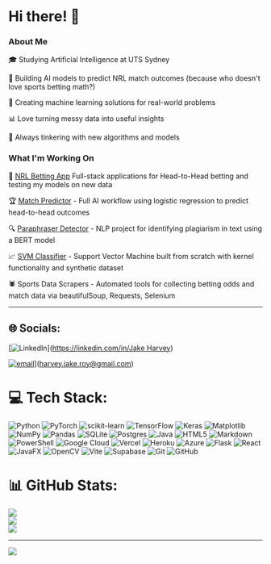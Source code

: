 # Hi there! 👋
### About Me

🎓 Studying Artificial Intelligence at UTS Sydney

🏉 Building AI models to predict NRL match outcomes (because who doesn't love sports betting math?)

🤖 Creating machine learning solutions for real-world problems

📊 Love turning messy data into useful insights

🧠 Always tinkering with new algorithms and models

### What I'm Working On

🎯 [NRL Betting App](https://nrltipping.vercel.app/) Full-stack applications for Head-to-Head betting and testing my models on new data

🏆 [Match Predictor](https://github.com/JakeHarveyy/LogisticsRegression-NRLPredictor) - Full AI workflow using logistic regression to predict head-to-head outcomes

🔍 [Paraphraser Detector](https://github.com/JakeHarveyy/Paraphraser-Detector-) - NLP project for identifying plagiarism in text using a BERT model 

📈 [SVM Classifier](https://github.com/JakeHarveyy/SVM-Classifier-from-First-Principles) - Support Vector Machine built from scratch with kernel functionality and synthetic dataset

🕷️ Sports Data Scrapers - Automated tools for collecting betting odds and match data via beautifulSoup, Requests, Selenium

---

## 🌐 Socials:
[![LinkedIn](https://img.shields.io/badge/LinkedIn-%230077B5.svg?logo=linkedin&logoColor=white)]([https://linkedin.com/in/Jake Harvey](https://www.linkedin.com/in/jake-harvey-b72016341/)) 

[![email](https://img.shields.io/badge/Email-D14836?logo=gmail&logoColor=white)](mailto:harvey.jake.roy@gmail.com)](harvey.jake.roy@gmail.com)

# 💻 Tech Stack:
![Python](https://img.shields.io/badge/python-3670A0?style=for-the-badge&logo=python&logoColor=ffdd54) ![PyTorch](https://img.shields.io/badge/PyTorch-%23EE4C2C.svg?style=for-the-badge&logo=PyTorch&logoColor=white) ![scikit-learn](https://img.shields.io/badge/scikit--learn-%23F7931E.svg?style=for-the-badge&logo=scikit-learn&logoColor=white) ![TensorFlow](https://img.shields.io/badge/TensorFlow-%23FF6F00.svg?style=for-the-badge&logo=TensorFlow&logoColor=white) ![Keras](https://img.shields.io/badge/Keras-%23D00000.svg?style=for-the-badge&logo=Keras&logoColor=white) ![Matplotlib](https://img.shields.io/badge/Matplotlib-%23ffffff.svg?style=for-the-badge&logo=Matplotlib&logoColor=black) ![NumPy](https://img.shields.io/badge/numpy-%23013243.svg?style=for-the-badge&logo=numpy&logoColor=white) ![Pandas](https://img.shields.io/badge/pandas-%23150458.svg?style=for-the-badge&logo=pandas&logoColor=white) ![SQLite](https://img.shields.io/badge/sqlite-%2307405e.svg?style=for-the-badge&logo=sqlite&logoColor=white) ![Postgres](https://img.shields.io/badge/postgres-%23316192.svg?style=for-the-badge&logo=postgresql&logoColor=white) ![Java](https://img.shields.io/badge/java-%23ED8B00.svg?style=for-the-badge&logo=openjdk&logoColor=white) ![HTML5](https://img.shields.io/badge/html5-%23E34F26.svg?style=for-the-badge&logo=html5&logoColor=white) ![Markdown](https://img.shields.io/badge/markdown-%23000000.svg?style=for-the-badge&logo=markdown&logoColor=white)  ![PowerShell](https://img.shields.io/badge/PowerShell-%235391FE.svg?style=for-the-badge&logo=powershell&logoColor=white) ![Google Cloud](https://img.shields.io/badge/GoogleCloud-%234285F4.svg?style=for-the-badge&logo=google-cloud&logoColor=white) ![Vercel](https://img.shields.io/badge/vercel-%23000000.svg?style=for-the-badge&logo=vercel&logoColor=white) ![Heroku](https://img.shields.io/badge/heroku-%23430098.svg?style=for-the-badge&logo=heroku&logoColor=white) ![Azure](https://img.shields.io/badge/azure-%230072C6.svg?style=for-the-badge&logo=microsoftazure&logoColor=white) ![Flask](https://img.shields.io/badge/flask-%23000.svg?style=for-the-badge&logo=flask&logoColor=white) ![React](https://img.shields.io/badge/react-%2320232a.svg?style=for-the-badge&logo=react&logoColor=%2361DAFB) ![JavaFX](https://img.shields.io/badge/javafx-%23FF0000.svg?style=for-the-badge&logo=javafx&logoColor=white) ![OpenCV](https://img.shields.io/badge/opencv-%23white.svg?style=for-the-badge&logo=opencv&logoColor=white) ![Vite](https://img.shields.io/badge/vite-%23646CFF.svg?style=for-the-badge&logo=vite&logoColor=white) ![Supabase](https://img.shields.io/badge/Supabase-3ECF8E?style=for-the-badge&logo=supabase&logoColor=white) ![Git](https://img.shields.io/badge/git-%23F05033.svg?style=for-the-badge&logo=git&logoColor=white) ![GitHub](https://img.shields.io/badge/github-%23121011.svg?style=for-the-badge&logo=github&logoColor=white)
# 📊 GitHub Stats:
![](https://github-readme-stats.vercel.app/api?username=JakeHarveyy&theme=blueberry&hide_border=false&include_all_commits=false&count_private=false)<br/>
![](https://nirzak-streak-stats.vercel.app/?user=JakeHarveyy&theme=blueberry&hide_border=false)<br/>
![](https://github-readme-stats.vercel.app/api/top-langs/?username=JakeHarveyy&theme=blueberry&hide_border=false&include_all_commits=false&count_private=false&layout=compact)

---
[![](https://visitcount.itsvg.in/api?id=JakeHarveyy&icon=0&color=0)](https://visitcount.itsvg.in)

<!-- Proudly created with GPRM ( https://gprm.itsvg.in ) -->
